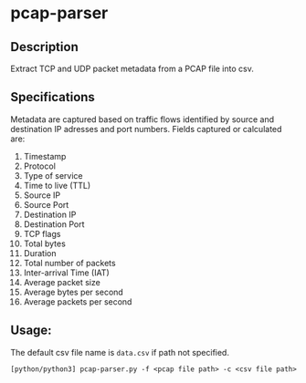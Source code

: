 # pcap-parser

## Description
Extract TCP and UDP packet metadata from a PCAP file into csv.

## Specifications
Metadata are captured based on traffic flows identified by source and destination IP adresses and port numbers. Fields captured or calculated are:
1. Timestamp
2. Protocol
3. Type of service
4. Time to live (TTL)
5. Source IP
6. Source Port
7. Destination IP
8. Destination Port
9. TCP flags
10. Total bytes
11. Duration
12. Total number of packets
13. Inter-arrival Time (IAT)
14. Average packet size
15. Average bytes per second
17. Average packets per second

## Usage:
The default csv file name is `data.csv` if path not specified.  

`[python/python3] pcap-parser.py -f <pcap file path> -c <csv file path>`
